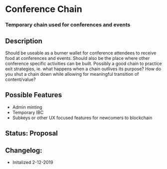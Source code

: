 # Conference Chain
### Temporary chain used for conferences and events

## Description
Should be useable as a burner wallet for conference attendees to receive food at conferences and events. Should also be the place where other conference specific activities can be built. Possibly a good chain to practice exit strategies, ie. what happens when a chain outlives its purpose? How do you shut a chain down while allowing for meaningful transition of content/value?

## Possible Features
 * Admin minting
 * Temporary IBC
 * Subkeys or other UX focused features for newcomers to blockchain
 
## Status: Proposal
 
## Changelog:
 - Initalized 2-12-2019
